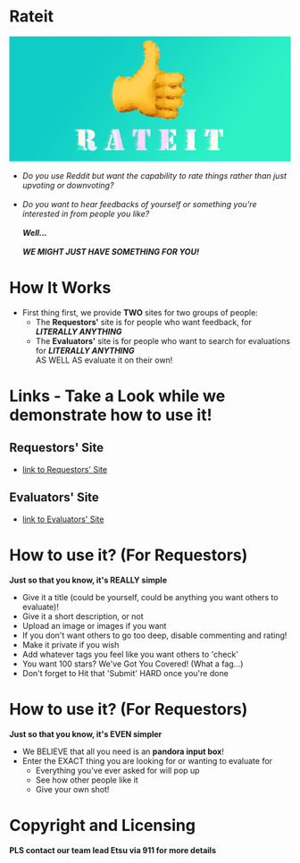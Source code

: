 # Rateit
![Image](/pages/index/img/rateit.png)

* _Do you use Reddit but want the capability to rate things rather than just upvoting or downvoting?_
<br/><br/>
* _Do you want to hear feedbacks of yourself or something you're interested in from people you like?_
<br/><br/>
_**Well...**_
<br/><br/>
_**WE MIGHT JUST HAVE SOMETHING FOR YOU!**_

# How It Works
* First thing first, we provide **TWO** sites for two groups of people:
   * The **Requestors'** site is for people who want feedback, for _**LITERALLY ANYTHING**_
   * The **Evaluators'** site is for people who want to search for evaluations for _**LITERALLY ANYTHING**_<br>
    AS WELL AS evaluate it on their own!

# Links - Take a Look while we demonstrate how to use it!
## Requestors' Site 
* [link to Requestors' Site](https://ucsd-cse112.github.io/team7/pages/rateit/requestor.html)

## Evaluators' Site 
* [link to Evaluators' Site](https://ucsd-cse112.github.io/team7/pages/rateit/evaluator.html)

# How to use it? (For Requestors)
**Just so that you know, it's REALLY simple**
<br/>
* Give it a title (could be yourself, could be anything you want others to evaluate)!
* Give it a short description, or not
* Upload an image or images if you want
* If you don't want others to go too deep, disable commenting and rating!
* Make it private if you wish
* Add whatever tags you feel like you want others to 'check'
* You want 100 stars? We've Got You Covered! (What a fag...)
* Don't forget to Hit that 'Submit' HARD once you're done

# How to use it? (For Requestors)
**Just so that you know, it's EVEN simpler**
<br/>
* We BELIEVE that all you need is an **pandora input box**!
* Enter the EXACT thing you are looking for or wanting to evaluate for
    * Everything you've ever asked for will pop up
    * See how other people like it
    * Give your own shot!

# Copyright and Licensing
**PLS contact our team lead Etsu via 911 for more details**
